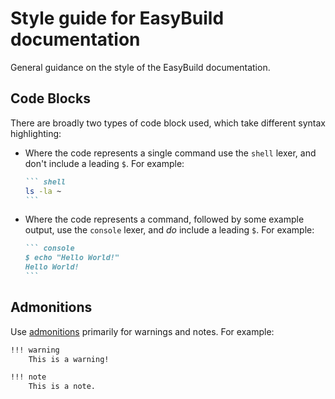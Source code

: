 # Style guide for EasyBuild documentation

General guidance on the style of the EasyBuild documentation.

## Code Blocks

There are broadly two types of code block used, which take different syntax highlighting:

* Where the code represents a single command use the `shell` lexer, and don't include a leading `$`.
  For example:

    ```` markdown
    ``` shell
    ls -la ~
    ```
    ````

* Where the code represents a command, followed by some example output, use the `console` lexer, and *do* include a leading `$`.
  For example:

    ```` markdown
    ``` console
    $ echo "Hello World!"
    Hello World!
    ```
    ````

## Admonitions

Use [admonitions](https://squidfunk.github.io/mkdocs-material/reference/admonitions/) primarily for warnings and notes.
For example:

``` markdown
!!! warning
    This is a warning!

!!! note
    This is a note.
